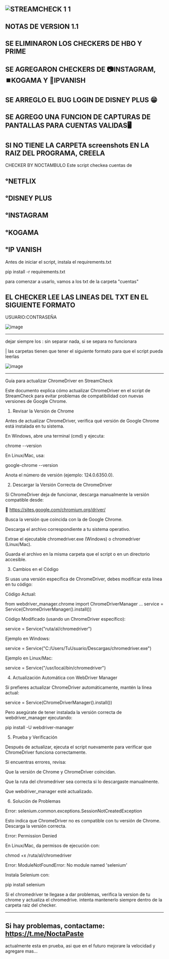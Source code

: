 
![STREAMCHECK 1 1](https://github.com/user-attachments/assets/a41d9b5a-e94a-4b09-b80d-c3ba651a76dd)
-----------------------------------------------------------------------
NOTAS DE VERSION 1.1
-----------------------------------------------------------------------
SE ELIMINARON LOS CHECKERS DE HBO Y PRIME
-----------------------------------------------------------------------
SE AGREGARON CHECKERS DE  📷INSTAGRAM, ⏹️KOGAMA Y 🛜IPVANISH
-----------------------------------------------------------------------
SE ARREGLO EL BUG LOGIN DE DISNEY PLUS 😁
-----------------------------------------------------------------------
SE AGREGO UNA FUNCION DE CAPTURAS DE PANTALLAS PARA CUENTAS VALIDAS🖥️
-----------------------------------------------------------------------
SI NO TIENE LA CARPETA screenshots EN LA RAIZ DEL PROGRAMA, CREELA
-----------------------------------------------------------------------
CHECKER BY NOCTAMBULO
Este script checkea cuentas de 

°NETFLIX
-----------------------------------------------------------------------
°DISNEY PLUS
-----------------------------------------------------------------------
°INSTAGRAM
-----------------------------------------------------------------------
°KOGAMA
-----------------------------------------------------------------------
°IP VANISH
-----------------------------------------------------------------------

Antes de iniciar el script, instala el requirements.txt

pip install -r requirements.txt

para comenzar a usarlo, vamos a los txt de la carpeta "cuentas"

EL CHECKER LEE LAS LINEAS DEL TXT EN EL SIGUIENTE FORMATO
--------------------------
USUARIO:CONTRASEÑA 

![image](https://github.com/user-attachments/assets/3fd3412a-826b-46ce-ad41-b4a5fbbec3b7)

--------------------------

dejar siempre los : sin separar nada, si se separa no funcionara

| las carpetas tienen que tener el siguiente formato para que el script pueda leerlas

![image](https://github.com/user-attachments/assets/8e45af5e-89d3-482c-ac47-f5d150e0af2d)

-----------------------------------------------------------------------
Guía para actualizar ChromeDriver en StreamCheck

Este documento explica cómo actualizar ChromeDriver en el script de StreamCheck para evitar problemas de compatibilidad con nuevas versiones de Google Chrome.

1. Revisar la Versión de Chrome

Antes de actualizar ChromeDriver, verifica qué versión de Google Chrome está instalada en tu sistema.

En Windows, abre una terminal (cmd) y ejecuta:

chrome --version

En Linux/Mac, usa:

google-chrome --version

Anota el número de versión (ejemplo: 124.0.6350.0).

2. Descargar la Versión Correcta de ChromeDriver

Si ChromeDriver deja de funcionar, descarga manualmente la versión compatible desde:

🔗 https://sites.google.com/chromium.org/driver/

Busca la versión que coincida con la de Google Chrome.

Descarga el archivo correspondiente a tu sistema operativo.

Extrae el ejecutable chromedriver.exe (Windows) o chromedriver (Linux/Mac).

Guarda el archivo en la misma carpeta que el script o en un directorio accesible.

3. Cambios en el Código

Si usas una versión específica de ChromeDriver, debes modificar esta línea en tu código:

Código Actual:

from webdriver_manager.chrome import ChromeDriverManager
...
service = Service(ChromeDriverManager().install())

Código Modificado (usando un ChromeDriver específico):

service = Service("ruta/al/chromedriver")

Ejemplo en Windows:

service = Service("C:/Users/TuUsuario/Descargas/chromedriver.exe")

Ejemplo en Linux/Mac:

service = Service("/usr/local/bin/chromedriver")

4. Actualización Automática con WebDriver Manager

Si prefieres actualizar ChromeDriver automáticamente, mantén la línea actual:

service = Service(ChromeDriverManager().install())

Pero asegúrate de tener instalada la versión correcta de webdriver_manager ejecutando:

pip install -U webdriver-manager

5. Prueba y Verificación

Después de actualizar, ejecuta el script nuevamente para verificar que ChromeDriver funciona correctamente.

Si encuentras errores, revisa:

Que la versión de Chrome y ChromeDriver coincidan.

Que la ruta del chromedriver sea correcta si lo descargaste manualmente.

Que webdriver_manager esté actualizado.

6. Solución de Problemas

Error: selenium.common.exceptions.SessionNotCreatedException

Esto indica que ChromeDriver no es compatible con tu versión de Chrome. Descarga la versión correcta.

Error: Permission Denied

En Linux/Mac, da permisos de ejecución con:

chmod +x /ruta/al/chromedriver

Error: ModuleNotFoundError: No module named 'selenium'

Instala Selenium con:

pip install selenium



Si el chromedriver te llegase a dar problemas, verifica la version de tu chrome y actualiza el chromedrive.
intenta mantenerlo siempre dentro de la carpeta raiz del checker.

--------------------
Si hay problemas, contactame: https://t.me/NoctaPaste
--------------------

actualmente esta en prueba, asi que en el futuro mejorare la velocidad y agregare mas...
